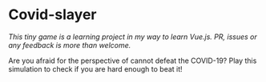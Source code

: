 # Covid-slayer
*This tiny game is a learning project in my way to learn Vue.js. PR, issues or any feedback is more than welcome.*

Are you afraid for the perspective of cannot defeat the COVID-19? Play this simulation to check if you are hard enough to beat it!
